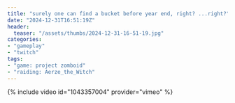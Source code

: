 ```yaml
---
title: "surely one can find a bucket before year end, right? ...right?"
date: "2024-12-31T16:51:19Z"
header:
  teaser: "/assets/thumbs/2024-12-31-16-51-19.jpg"
categories:
- "gameplay"
- "twitch"
tags:
- "game: project zomboid"
- "raiding: Aerze_the_Witch"
---
```

{% include video id="1043357004" provider="vimeo" %}
